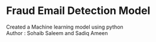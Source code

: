 # Fraud Email Detection Model
Created a Machine learning model using python 
<br>
Author : Sohaib Saleem and Sadiq Ameen 
